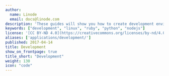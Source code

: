```yaml
---
author:
  name: Linode
  email: docs@linode.com
description: 'These guides will show you how to create development environments for different technologies, and how to host the projects you create.'
keywords: ["development", "linux", "ruby", "python", "nodejs"]
license: '[CC BY-ND 4.0](https://creativecommons.org/licenses/by-nd/4.0)'
aliases: ['applications/development/']
published: 2017-04-14
title: Development
show_on_frontpage: true
title_short: "Development"
weight: 130
icon: "code"
---
```

